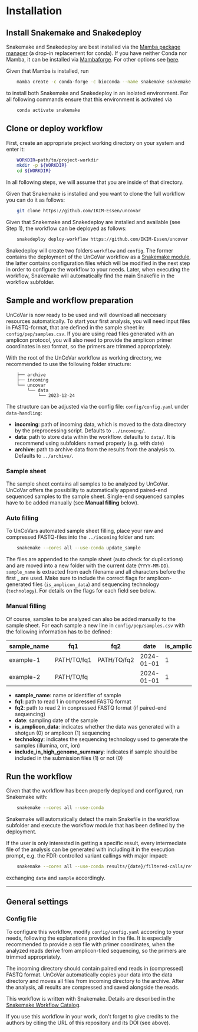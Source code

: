 # Installation

## Install Snakemake and Snakedeploy

Snakemake and Snakedeploy are best installed via the [Mamba package manager](https://github.com/mamba-org/mamba)
 (a drop-in replacement for conda). If you have neither Conda nor Mamba, it can
  be installed via [Mambaforge](https://github.com/conda-forge/miniforge#mambaforge).
  For other options see [here](https://github.com/mamba-org/mamba).

Given that Mamba is installed, run

```sh
    mamba create -c conda-forge -c bioconda --name snakemake snakemake snakedeploy
```

to install both Snakemake and Snakedeploy in an isolated environment. For all
 following commands ensure that this environment is activated via

```sh
    conda activate snakemake
```

## Clone or deploy workflow

First, create an appropriate project working directory on your system and enter it:

```sh
    WORKDIR=path/to/project-workdir
    mkdir -p ${WORKDIR}
    cd ${WORKDIR}
```

In all following steps, we will assume that you are inside of that directory.

Given that Snakemake is installed and you want to clone the full workflow you can
 do it as follows:

```sh
    git clone https://github.com/IKIM-Essen/uncovar
```

Given that Snakemake and Snakedeploy are installed and available (see Step 1),
 the workflow can be deployed as follows:

```sh
    snakedeploy deploy-workflow https://github.com/IKIM-Essen/uncovar . --tag v0.16.0
```

Snakedeploy will create two folders `workflow` and `config`. The former contains
 the deployment of the UnCoVar workflow as a
  [Snakemake module](https://snakemake.readthedocs.io/en/stable/snakefiles/deployment.html#using-and-combining-pre-exising-workflows),
  the latter contains configuration files which will be modified in the next step
  in order to configure the workflow to your needs. Later, when executing the workflow,
  Snakemake will automatically find the main Snakefile in the workflow subfolder.

## Sample and workflow preparation

UnCoVar is now ready to be used and will download all neccesary resources automatically.
 To start your first analysis, you will need input files in FASTQ-format, that are
 defined in the sample sheet in: `config/pep/samples.csv`. If you are using
 read files generated with an amplicon protocol, you will also need to provide
 the amplicon primer coordinates in `BED` format, so the primers are trimmed appropriately.

With the root of the UnCoVar workflow as working directory, we recommended to
 use the following folder structure:

```text
    ├── archive
    ├── incoming
    └── uncovar
        └── data
            └── 2023-12-24
```

The structure can be adjusted via the config file: `config/config.yaml` under
 `data-handling`:

- **incoming**: path of incoming data, which is moved to the data directory by
  the preprocessing script. Defaults to `../incoming/`.
- **data**: path to store data within the workflow. defaults to `data/`. It is
 recommend using subfolders named properly (e.g. with date)
- **archive**: path to archive data from the results from the analysis to.
  Defaults to `../archive/`.

### Sample sheet

The sample sheet contains all samples to be analyzed by UnCoVar. UnCoVar offers
 the possibility to automatically append paired-end sequenced
 samples to the sample sheet. Single-end sequenced samples have to be added manually
 (see **Manual filling** below).

### Auto filling

To UnCoVars automated sample sheet filling, place your raw and compressed
 FASTQ-files into the `../incoming` folder and run:

```sh
    snakemake --cores all --use-conda update_sample
```

The files are appended to the sample sheet (auto check for duplications) and are
 moved into a new folder with the current date (`YYYY-MM-DD`). `sample_name`
 is extracted from each filename and all characters before the first \_ are used.
 Make sure to include the correct flags for amplicon-generated files
 (`is_amplicon_data`) and sequencing technology (`technology`). For details on
 the flags for each field see below.

### Manual filling

Of course, samples to be analyzed can also be added manually to the sample sheet.
 For each sample a new line in `config/pep/samples.csv` with the following
 information has to be defined:

| sample_name | fq1 | fq2 | date | is_amplicon_data | technology | include_in_high_genome_summary |
| --- | --- | --- | --- | --- | --- | --- |
| example-1 | PATH/TO/fq1 | PATH/TO/fq2 | 2024-01-01 | 1 | illumina | 1 |
| example-2 | PATH/TO/fq | | 2024-01-01 | 1 | ont | 1 |

- **sample_name**: name or identifier of sample
- **fq1**: path to read 1 in compressed FASTQ format
- **fq2**: path to read 2 in conpressed FASTQ format (if paired-end sequencing)
- **date**: sampling date of the sample
- **is_amplicon_data**: indicates whether the data was generated with a
  shotgun (0) or amplicon (1) sequencing
- **technology**: indicates the sequencing technology used to generate
  the samples (illumina, ont, ion)
- **include_in_high_genome_summary**: indicates if sample should be included in
 the submission files (1) or not (0)

## Run the workflow

Given that the workflow has been properly deployed and configured, run Snakemake
 with:

```sh
    snakemake --cores all --use-conda
```

Snakemake will automatically detect the main Snakefile in the workflow subfolder
 and execute the workflow module that has been defined by the deployment.

If the user is only interested in getting a specific result, every intermediate
 file of the analysis can be generated with including it in the execution
 prompt, e.g. the FDR-controlled variant callings with major impact:

```sh
    snakemake --cores all --use-conda results/{date}/filtered-calls/ref~main/{sample}.subclonal-major.nofilter.orf.bcf
```

exchanging `date` and `sample` accordingly.

----------------
## General settings

### Config file

To configure this workflow, modify `config/config.yaml` according to your
 needs, following the explanations provided in the file. It is especially recommended
 to provide a `BED` file with primer coordinates, when the analyzed reads derive
 from amplicon-tiled sequencing, so the primers are trimmed appropriately.

The incoming directory should contain paired end reads in (compressed) FASTQ
format. UnCoVar automatically copies your data into the data directory and moves
all files from incoming directory to the archive. After the analysis, all results
are compressed and saved alongside the reads.

This workflow is written with Snakemake. Details are described in the
[Snakemake Workflow Catalog](https://snakemake.github.io/snakemake-workflow-catalog?usage=IKIM-Essen/uncovar).

If you use this workflow in your work, don't forget to give credits to the
authors by citing the URL of this repository and its DOI (see above).
